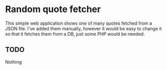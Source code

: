 # Random quote fetcher #

This simple web application shows one of many quotes fetched from a JSON file. I've added them manually, however it would be easy to change it so that it fetches them from a DB, just some PHP would be needed.

## TODO ##
Nothing